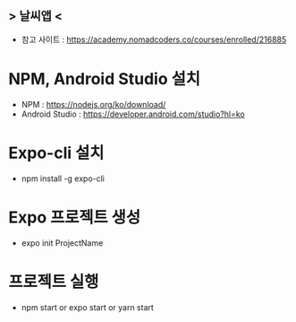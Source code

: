## > 날씨앱 <
- 참고 사이트 : https://academy.nomadcoders.co/courses/enrolled/216885

# NPM, Android Studio 설치
- NPM : https://nodejs.org/ko/download/
- Android Studio : https://developer.android.com/studio?hl=ko

# Expo-cli 설치
- npm install -g expo-cli

# Expo 프로젝트 생성
- expo init ProjectName

# 프로젝트 실행
- npm start   or   expo start   or   yarn start
